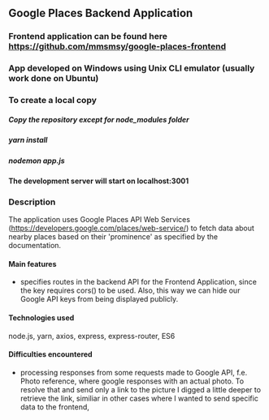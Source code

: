 ## Google Places Backend Application
### Frontend application can be found here https://github.com/mmsmsy/google-places-frontend

### App developed on Windows using Unix CLI emulator (usually work done on Ubuntu)
### To create a local copy
##### Copy the repository except for node_modules folder
##### yarn install
##### nodemon app.js
#### The development server will start on localhost:3001

### Description
The application uses Google Places API Web Services (https://developers.google.com/places/web-service/) to fetch data about nearby places based on their 'prominence' as specified by the documentation.

#### Main features
- specifies routes in the backend API for the Frontend Application, since the key requires cors() to be used. Also, this way we can hide our Google API keys from being displayed publicly.

#### Technologies used
node.js, yarn, axios, express, express-router, ES6

#### Difficulties encountered
- processing responses from some requests made to Google API, f.e. Photo reference, where google responses with an actual photo. To resolve that and send only a link to the picture I digged a little deeper to retrieve the link, similiar in other cases where I wanted to send specific data to the frontend,
